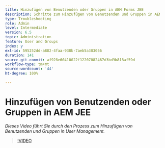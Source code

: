 ```yaml
---
title: Hinzufügen von Benutzenden oder Gruppen in AEM Forms JEE
description: Schritte zum Hinzufügen von Benutzenden und Gruppen in AEM Forms JEE
type: Troubleshooting
role: Admin
level: Intermediate
version: 6.5
topic: Administration
feature: User and Groups
index: y
exl-id: 595252dd-a882-4faa-938b-7aeb5a383056
duration: 141
source-git-commit: af928e60410022f12207082467d3bd9b818af59d
workflow-type: tm+mt
source-wordcount: '44'
ht-degree: 100%

---
```


# Hinzufügen von Benutzenden oder Gruppen in AEM JEE

*Dieses Video führt Sie durch den Prozess zum Hinzufügen von Benutzenden und Gruppen in User Management.*

>[!VIDEO](https://video.tv.adobe.com/v/335485?quality=12&learn=on)
